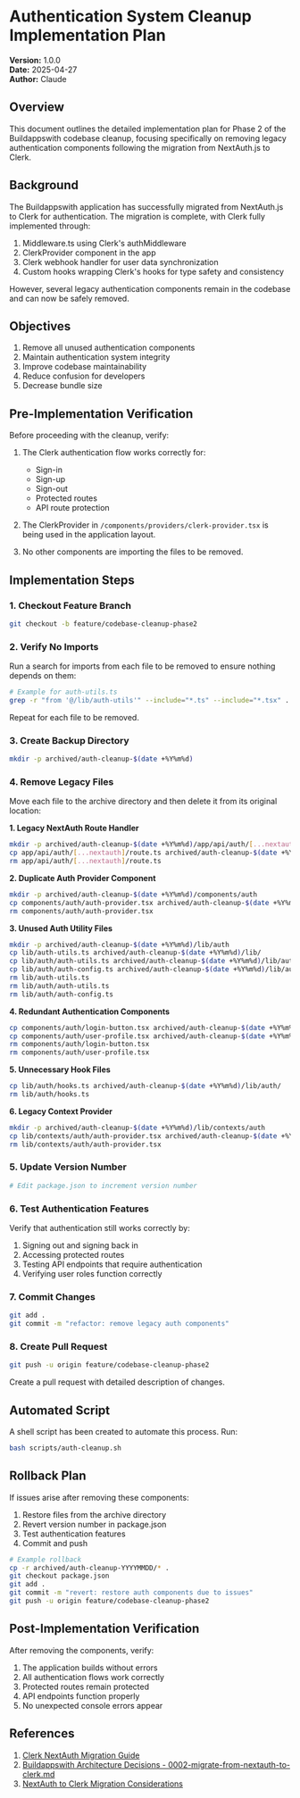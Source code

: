 # Authentication System Cleanup Implementation Plan

**Version:** 1.0.0  
**Date:** 2025-04-27  
**Author:** Claude  

## Overview

This document outlines the detailed implementation plan for Phase 2 of the Buildappswith codebase cleanup, focusing specifically on removing legacy authentication components following the migration from NextAuth.js to Clerk.

## Background

The Buildappswith application has successfully migrated from NextAuth.js to Clerk for authentication. The migration is complete, with Clerk fully implemented through:

1. Middleware.ts using Clerk's authMiddleware
2. ClerkProvider component in the app
3. Clerk webhook handler for user data synchronization
4. Custom hooks wrapping Clerk's hooks for type safety and consistency

However, several legacy authentication components remain in the codebase and can now be safely removed.

## Objectives

1. Remove all unused authentication components
2. Maintain authentication system integrity
3. Improve codebase maintainability
4. Reduce confusion for developers
5. Decrease bundle size

## Pre-Implementation Verification

Before proceeding with the cleanup, verify:

1. The Clerk authentication flow works correctly for:
   - Sign-in
   - Sign-up
   - Sign-out
   - Protected routes
   - API route protection

2. The ClerkProvider in `/components/providers/clerk-provider.tsx` is being used in the application layout.

3. No other components are importing the files to be removed.

## Implementation Steps

### 1. Checkout Feature Branch

```bash
git checkout -b feature/codebase-cleanup-phase2
```

### 2. Verify No Imports

Run a search for imports from each file to be removed to ensure nothing depends on them:

```bash
# Example for auth-utils.ts
grep -r "from '@/lib/auth-utils'" --include="*.ts" --include="*.tsx" .
```

Repeat for each file to be removed.

### 3. Create Backup Directory

```bash
mkdir -p archived/auth-cleanup-$(date +%Y%m%d)
```

### 4. Remove Legacy Files

Move each file to the archive directory and then delete it from its original location:

**1. Legacy NextAuth Route Handler**
```bash
mkdir -p archived/auth-cleanup-$(date +%Y%m%d)/app/api/auth/[...nextauth]
cp app/api/auth/[...nextauth]/route.ts archived/auth-cleanup-$(date +%Y%m%d)/app/api/auth/[...nextauth]/route.ts
rm app/api/auth/[...nextauth]/route.ts
```

**2. Duplicate Auth Provider Component**
```bash
mkdir -p archived/auth-cleanup-$(date +%Y%m%d)/components/auth
cp components/auth/auth-provider.tsx archived/auth-cleanup-$(date +%Y%m%d)/components/auth/auth-provider.tsx
rm components/auth/auth-provider.tsx
```

**3. Unused Auth Utility Files**
```bash
mkdir -p archived/auth-cleanup-$(date +%Y%m%d)/lib/auth
cp lib/auth-utils.ts archived/auth-cleanup-$(date +%Y%m%d)/lib/
cp lib/auth/auth-utils.ts archived/auth-cleanup-$(date +%Y%m%d)/lib/auth/
cp lib/auth/auth-config.ts archived/auth-cleanup-$(date +%Y%m%d)/lib/auth/
rm lib/auth-utils.ts
rm lib/auth/auth-utils.ts
rm lib/auth/auth-config.ts
```

**4. Redundant Authentication Components**
```bash
cp components/auth/login-button.tsx archived/auth-cleanup-$(date +%Y%m%d)/components/auth/
cp components/auth/user-profile.tsx archived/auth-cleanup-$(date +%Y%m%d)/components/auth/
rm components/auth/login-button.tsx
rm components/auth/user-profile.tsx
```

**5. Unnecessary Hook Files**
```bash
cp lib/auth/hooks.ts archived/auth-cleanup-$(date +%Y%m%d)/lib/auth/
rm lib/auth/hooks.ts
```

**6. Legacy Context Provider**
```bash
mkdir -p archived/auth-cleanup-$(date +%Y%m%d)/lib/contexts/auth
cp lib/contexts/auth/auth-provider.tsx archived/auth-cleanup-$(date +%Y%m%d)/lib/contexts/auth/
rm lib/contexts/auth/auth-provider.tsx
```

### 5. Update Version Number

```bash
# Edit package.json to increment version number
```

### 6. Test Authentication Features

Verify that authentication still works correctly by:

1. Signing out and signing back in
2. Accessing protected routes
3. Testing API endpoints that require authentication
4. Verifying user roles function correctly

### 7. Commit Changes

```bash
git add .
git commit -m "refactor: remove legacy auth components"
```

### 8. Create Pull Request

```bash
git push -u origin feature/codebase-cleanup-phase2
```

Create a pull request with detailed description of changes.

## Automated Script

A shell script has been created to automate this process. Run:

```bash
bash scripts/auth-cleanup.sh
```

## Rollback Plan

If issues arise after removing these components:

1. Restore files from the archive directory
2. Revert version number in package.json
3. Test authentication features
4. Commit and push

```bash
# Example rollback
cp -r archived/auth-cleanup-YYYYMMDD/* .
git checkout package.json
git add .
git commit -m "revert: restore auth components due to issues"
git push -u origin feature/codebase-cleanup-phase2
```

## Post-Implementation Verification

After removing the components, verify:

1. The application builds without errors
2. All authentication flows work correctly
3. Protected routes remain protected
4. API endpoints function properly
5. No unexpected console errors appear

## References

1. [Clerk NextAuth Migration Guide](https://clerk.com/docs/references/nextjs/authjs-migration)
2. [Buildappswith Architecture Decisions - 0002-migrate-from-nextauth-to-clerk.md](../architecture/decisions/0002-migrate-from-nextauth-to-clerk.md)
3. [NextAuth to Clerk Migration Considerations](../NEXTAUTH_TO_CLERK_CONSIDERATIONS.md)
